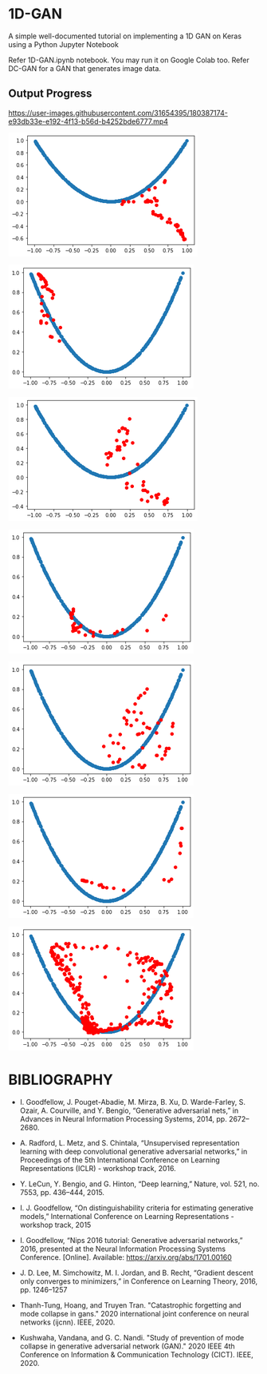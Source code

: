 # 1D-GAN
A simple well-documented tutorial on implementing a 1D GAN on Keras using a Python Jupyter Notebook

Refer 1D-GAN.ipynb notebook. You may run it on Google Colab too.
Refer DC-GAN for a GAN that generates image data.

## Output Progress



https://user-images.githubusercontent.com/31654395/180387174-e93db33e-e192-4f13-b56d-b4252bde6777.mp4

![1](https://github.com/abhaskumarsinha/1D-GAN/raw/main/sample-outputs/1.png)

![2](https://github.com/abhaskumarsinha/1D-GAN/raw/main/sample-outputs/2.png)

![3](https://github.com/abhaskumarsinha/1D-GAN/raw/main/sample-outputs/3.png)

![4](https://github.com/abhaskumarsinha/1D-GAN/raw/main/sample-outputs/4.png)

![5](https://github.com/abhaskumarsinha/1D-GAN/raw/main/sample-outputs/5.png)

![6](https://github.com/abhaskumarsinha/1D-GAN/raw/main/sample-outputs/6.png)

![7](https://github.com/abhaskumarsinha/1D-GAN/raw/main/sample-outputs/7.png)




# **BIBLIOGRAPHY**


- I. Goodfellow, J. Pouget-Abadie, M. Mirza, B. Xu, D. Warde-Farley, S. Ozair, A. Courville, and Y. Bengio, “Generative adversarial nets,” in Advances in Neural Information Processing Systems, 2014, pp. 2672–2680.

- A. Radford, L. Metz, and S. Chintala, “Unsupervised representation learning with deep convolutional generative adversarial networks,” in Proceedings of the 5th International Conference on Learning Representations (ICLR) - workshop track, 2016.

- Y. LeCun, Y. Bengio, and G. Hinton, “Deep learning,” Nature, vol. 521, no. 7553, pp. 436–444, 2015.

- I. J. Goodfellow, “On distinguishability criteria for estimating generative models,” International Conference on Learning Representations - workshop track, 2015

- I. Goodfellow, “Nips 2016 tutorial: Generative adversarial networks,” 2016, presented at the Neural Information Processing Systems Conference. [Online]. Available: https://arxiv.org/abs/1701.00160

- J. D. Lee, M. Simchowitz, M. I. Jordan, and B. Recht, “Gradient descent only converges to minimizers,” in Conference on Learning Theory, 2016, pp. 1246–1257

- Thanh-Tung, Hoang, and Truyen Tran. "Catastrophic forgetting and mode collapse in gans." 2020 international joint conference on neural networks (ijcnn). IEEE, 2020.

- Kushwaha, Vandana, and G. C. Nandi. "Study of prevention of mode collapse in generative adversarial network (GAN)." 2020 IEEE 4th Conference on Information & Communication Technology (CICT). IEEE, 2020.
